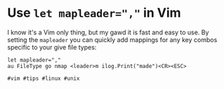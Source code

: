 # Use `let mapleader=","` in Vim

I know it's a Vim only thing, but my gawd it is fast and easy to use. By
setting the `mapleader` you can quickly add mappings for any key combos
specific to your give file types:

```vimrc
let mapleader=","
au FileType go nmap <leader>m ilog.Print("made")<CR><ESC>
```

    #vim #tips #linux #unix
